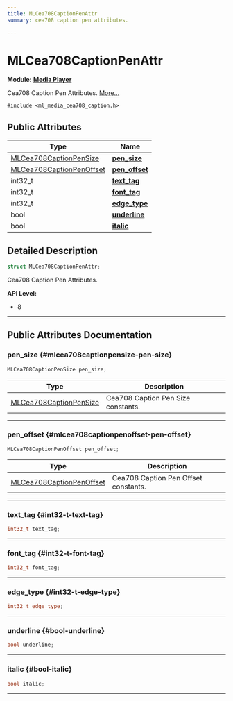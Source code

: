 ```yaml
---
title: MLCea708CaptionPenAttr
summary: cea708 caption pen attributes. 

---
```


# MLCea708CaptionPenAttr

**Module:** **[Media Player](/versioned_docs/version-22-Mar-2023/api-ref/api/Modules/group___media_player/group___media_player.md)**



Cea708 Caption Pen Attributes.  [More...](#detailed-description)


`#include <ml_media_cea708_caption.h>`

## Public Attributes

| Type           | Name           |
| -------------- | -------------- |
| [MLCea708CaptionPenSize](/versioned_docs/version-22-Mar-2023/api-ref/api/Modules/group___media_player/group___media_player.md#enums-mlcea708captionpensize) | **[pen_size](/versioned_docs/version-22-Mar-2023/api-ref/api/Modules/group___media_player/struct_m_l_cea708_caption_pen_attr.md#mlcea708captionpensize-pen-size)**  |
| [MLCea708CaptionPenOffset](/versioned_docs/version-22-Mar-2023/api-ref/api/Modules/group___media_player/group___media_player.md#enums-mlcea708captionpenoffset) | **[pen_offset](/versioned_docs/version-22-Mar-2023/api-ref/api/Modules/group___media_player/struct_m_l_cea708_caption_pen_attr.md#mlcea708captionpenoffset-pen-offset)**  |
| int32_t | **[text_tag](/versioned_docs/version-22-Mar-2023/api-ref/api/Modules/group___media_player/struct_m_l_cea708_caption_pen_attr.md#int32-t-text-tag)**  |
| int32_t | **[font_tag](/versioned_docs/version-22-Mar-2023/api-ref/api/Modules/group___media_player/struct_m_l_cea708_caption_pen_attr.md#int32-t-font-tag)**  |
| int32_t | **[edge_type](/versioned_docs/version-22-Mar-2023/api-ref/api/Modules/group___media_player/struct_m_l_cea708_caption_pen_attr.md#int32-t-edge-type)**  |
| bool | **[underline](/versioned_docs/version-22-Mar-2023/api-ref/api/Modules/group___media_player/struct_m_l_cea708_caption_pen_attr.md#bool-underline)**  |
| bool | **[italic](/versioned_docs/version-22-Mar-2023/api-ref/api/Modules/group___media_player/struct_m_l_cea708_caption_pen_attr.md#bool-italic)**  |

## Detailed Description

```cpp
struct MLCea708CaptionPenAttr;
```

Cea708 Caption Pen Attributes. 




**API Level:**
  * 8 




-----------
## Public Attributes Documentation

### pen_size {#mlcea708captionpensize-pen-size}

```cpp
MLCea708CaptionPenSize pen_size;
```



| Type | Description |
|--|--|
| [MLCea708CaptionPenSize](/versioned_docs/version-22-Mar-2023/api-ref/api/Modules/group___media_player/group___media_player.md#enums-mlcea708captionpensize) | Cea708 Caption Pen Size constants.  |






-----------

### pen_offset {#mlcea708captionpenoffset-pen-offset}

```cpp
MLCea708CaptionPenOffset pen_offset;
```



| Type | Description |
|--|--|
| [MLCea708CaptionPenOffset](/versioned_docs/version-22-Mar-2023/api-ref/api/Modules/group___media_player/group___media_player.md#enums-mlcea708captionpenoffset) | Cea708 Caption Pen Offset constants.  |






-----------

### text_tag {#int32-t-text-tag}

```cpp
int32_t text_tag;
```






-----------

### font_tag {#int32-t-font-tag}

```cpp
int32_t font_tag;
```






-----------

### edge_type {#int32-t-edge-type}

```cpp
int32_t edge_type;
```






-----------

### underline {#bool-underline}

```cpp
bool underline;
```






-----------

### italic {#bool-italic}

```cpp
bool italic;
```






-----------



